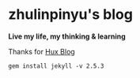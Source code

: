 zhulinpinyu's blog
===

**Live my life, my thinking & learning**


Thanks for
[Hux Blog](https://github.com/Huxpro/huxpro.github.io)

```
gem install jekyll -v 2.5.3
```